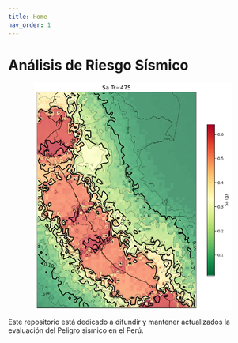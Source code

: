 ```yaml
---
title: Home
nav_order: 1
---
```


# Análisis de Riesgo Sísmico

<img src="IMG/PGA.png" width="400" style="display:block; margin:auto;"/>

Este repositorio está dedicado a difundir y mantener actualizados la evaluación del Peligro sismico en el Perú.
